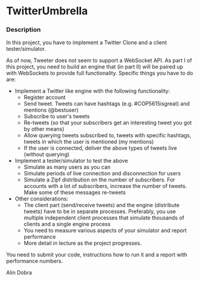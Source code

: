 # TwitterUmbrella

### Description

In this project, you have to implement a Twitter Clone and a client tester/simulator.

As of now, Tweeter does not seem to support a WebSocket API. As part I of this project, you need to build an engine that (in part II) will be paired up with WebSockets to provide full functionality. Specific things you have to do are:

*   Implement a Twitter like engine with the following functionality:
    *   Register account
    *   Send tweet. Tweets can have hashtags (e.g. #COP5615isgreat) and mentions (@bestuser)
    *   Subscribe to user's tweets
    *   Re-tweets (so that your subscribers get an interesting tweet you got by other means)
    *   Allow querying tweets subscribed to, tweets with specific hashtags, tweets in which the user is mentioned (my mentions)
    *   If the user is connected, deliver the above types of tweets live (without querying)
*   Implement a tester/simulator to test the above
    *   Simulate as many users as you can
    *   Simulate periods of live connection and disconnection for users
    *   Simulate a Zipf distribution on the number of subscribers. For accounts with a lot of subscribers, increase the number of tweets. Make some of these messages re-tweets
*   Other considerations:
    *   The client part (send/receive tweets) and the engine (distribute tweets) have to be in separate processes. Preferably, you use multiple independent client processes that simulate thousands of clients and a single engine process
    *   You need to measure various aspects of your simulator and report performance
    *   More detail in lecture as the project progresses.

You need to submit your code, instructions how to run it and a report with performance numbers.

Alin Dobra
